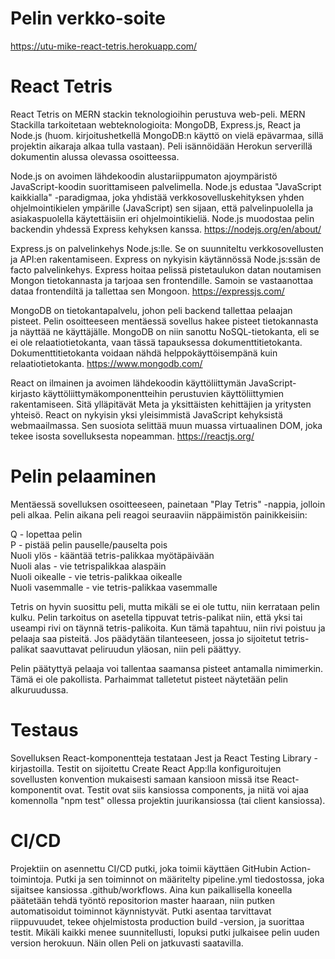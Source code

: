 # Pelin verkko-soite

https://utu-mike-react-tetris.herokuapp.com/

# React Tetris

React Tetris on MERN stackin teknologioihin perustuva web-peli. MERN Stackilla tarkoitetaan
webteknologioita: MongoDB, Express.js, React ja Node.js (huom. kirjoitushetkellä MongoDB:n
käyttö on vielä epävarmaa, sillä projektin aikaraja alkaa tulla vastaan). Peli isännöidään
Herokun serverillä dokumentin alussa olevassa osoitteessa.

Node.js on avoimen lähdekoodin alustariippumaton ajoympäristö JavaScript-koodin
suorittamiseen palvelimella. Node.js edustaa "JavaScript kaikkialla" -paradigmaa, joka 
yhdistää verkkosovelluskehityksen yhden ohjelmointikielen ympärille (JavaScript) sen sijaan,
että palvelinpuolella ja asiakaspuolella käytettäisiin eri ohjelmointikieliä. Node.js
muodostaa pelin backendin yhdessä Express kehyksen kanssa.
https://nodejs.org/en/about/

Express.js on palvelinkehys Node.js:lle. Se on suunniteltu verkkosovellusten ja API:en
rakentamiseen. Express on nykyisin käytännössä Node.js:ssän de facto palvelinkehys. Express
hoitaa pelissä pistetaulukon datan noutamisen Mongon tietokannasta ja tarjoaa sen
frontendille. Samoin se vastaanottaa dataa frontendiltä ja tallettaa sen Mongoon.
https://expressjs.com/

MongoDB on tietokantapalvelu, johon peli backend tallettaa pelaajan pisteet. Pelin
osoitteeseen mentäessä sovellus hakee pisteet tietokannasta ja näyttää ne käyttäjälle.
MongoDB on niin sanottu NoSQL-tietokanta, eli se ei ole relaatiotietokanta, vaan tässä
tapauksessa dokumenttitietokanta. Dokumenttitietokanta voidaan nähdä helppokäyttöisempänä
kuin relaatiotietokanta.
https://www.mongodb.com/

React on ilmainen ja avoimen lähdekoodin käyttöliittymän JavaScript-kirjasto 
käyttöliittymäkomponentteihin perustuvien käyttöliittymien rakentamiseen. Sitä ylläpitävät
Meta ja yksittäisten kehittäjien ja yritysten yhteisö. React on nykyisin yksi yleisimmistä
JavaScript kehyksistä webmaailmassa. Sen suosiota selittää muun muassa virtuaalinen DOM,
joka tekee isosta sovelluksesta nopeamman.
https://reactjs.org/


# Pelin pelaaminen

Mentäessä sovelluksen osoitteeseen, painetaan
"Play Tetris" -nappia, jolloin peli alkaa. Pelin aikana peli reagoi seuraaviin 
näppäimistön painikkeisiin:

Q - lopettaa pelin\
P - pistää pelin pauselle/pauselta pois\
Nuoli ylös - kääntää tetris-palikkaa myötäpäivään\
Nuoli alas - vie tetrispalikkaa alaspäin\
Nuoli oikealle - vie tetris-palikkaa oikealle\
Nuoli vasemmalle - vie tetris-palikkaa vasemmalle

Tetris on hyvin suosittu peli, mutta mikäli se ei ole tuttu, niin kerrataan pelin kulku.
Pelin tarkoitus on asetella tippuvat tetris-palikat niin, että yksi tai useampi rivi on
täynnä tetris-palikoita. Kun tämä tapahtuu, niin rivi poistuu ja pelaaja saa pisteitä.
Jos päädytään tilanteeseen, jossa jo sijoitetut tetris-palikat saavuttavat peliruudun yläosan,
niin peli päättyy.

Pelin päätyttyä pelaaja voi tallentaa saamansa pisteet antamalla nimimerkin. Tämä ei ole
pakollista. Parhaimmat talletetut pisteet näytetään pelin alkuruudussa.


# Testaus

Sovelluksen React-komponentteja testataan Jest ja React Testing Library -kirjastoilla.
Testit on sijoitettu Create React App:lla konfiguroitujen sovellusten konvention mukaisesti
samaan kansioon missä itse React-komponentit ovat. Testit ovat siis kansiossa components, ja 
niitä voi ajaa komennolla "npm test" ollessa projektin juurikansiossa (tai client kansiossa).


# CI/CD

Projektiin on asennettu CI/CD putki, joka toimii käyttäen GitHubin Action-toimintoja.
Putki ja sen toiminnot on määritelty pipeline.yml tiedostossa, joka sijaitsee kansiossa
.github/workflows. Aina kun paikallisella koneella päätetään tehdä työntö repositorion
master haaraan, niin putken automatisoidut toiminnot käynnistyvät. Putki asentaa
tarvittavat riippuvuudet, tekee ohjelmistosta production build -version, ja suorittaa
testit. Mikäli kaikki menee suunnitellusti, lopuksi putki julkaisee pelin uuden version
herokuun. Näin ollen Peli on jatkuvasti saatavilla.